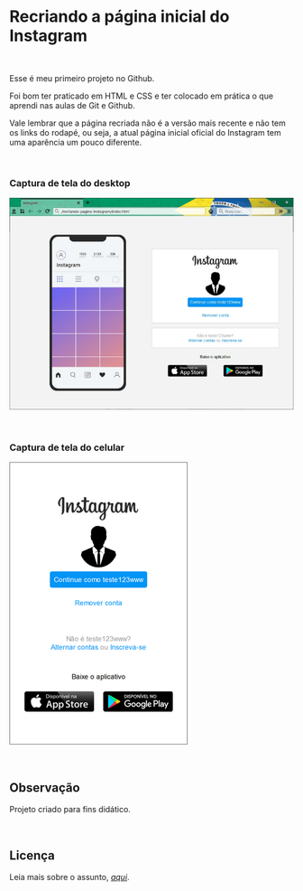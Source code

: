 # **Recriando a página inicial do Instagram**

<br>

Esse é meu primeiro projeto no Github.  

Foi bom ter praticado em HTML e CSS e ter colocado em prática o que aprendi nas aulas de Git e Github.  

Vale lembrar que a página recriada não é a versão mais recente e não tem os links do rodapé, ou seja, a atual página inicial oficial do Instagram tem uma aparência um pouco diferente.

<br>

### **Captura de tela do desktop**

![Captura de tela do desktop](images/screenshot-desktop.png)

<br>

### **Captura de tela do celular**

![Captura de tela do celular](images/screenshot-celular.png)

<br>

## Observação
Projeto criado para fins didático.

<br>

## Licença  
Leia mais sobre o assunto, *[aqui](https://github.com/ridns/recriando-pagina-instagram/blob/master/LICENSE)*.
